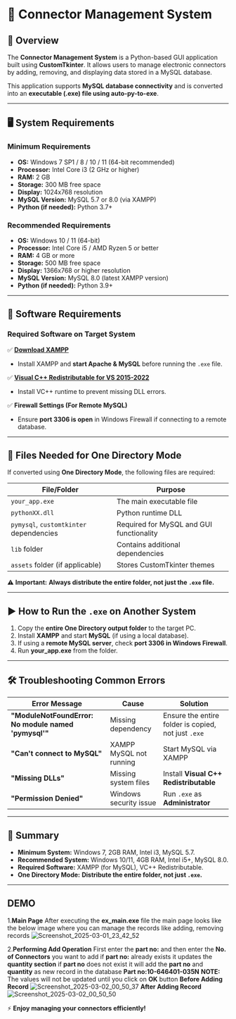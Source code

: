 # 🚀 Connector Management System

## 📌 Overview
The **Connector Management System** is a Python-based GUI application built using **CustomTkinter**. It allows users to manage electronic connectors by adding, removing, and displaying data stored in a MySQL database.

This application supports **MySQL database connectivity** and is converted into an **executable (.exe) file using auto-py-to-exe**.

---

## 🖥️ System Requirements

### **Minimum Requirements**
- **OS:** Windows 7 SP1 / 8 / 10 / 11 (64-bit recommended)
- **Processor:** Intel Core i3 (2 GHz or higher)
- **RAM:** 2 GB
- **Storage:** 300 MB free space
- **Display:** 1024x768 resolution
- **MySQL Version:** MySQL 5.7 or 8.0 (via XAMPP)
- **Python (if needed):** Python 3.7+

### **Recommended Requirements**
- **OS:** Windows 10 / 11 (64-bit)
- **Processor:** Intel Core i5 / AMD Ryzen 5 or better
- **RAM:** 4 GB or more
- **Storage:** 500 MB free space
- **Display:** 1366x768 or higher resolution
- **MySQL Version:** MySQL 8.0 (latest XAMPP version)
- **Python (if needed):** Python 3.9+

---

## 🔧 Software Requirements

### **Required Software on Target System**
✅ **[Download XAMPP](https://www.apachefriends.org/download.html)**  
- Install XAMPP and **start Apache & MySQL** before running the `.exe` file.

✅ **[Visual C++ Redistributable for VS 2015-2022](https://aka.ms/vs/17/release/vc_redist.x64.exe)**  
- Install VC++ runtime to prevent missing DLL errors.

✅ **Firewall Settings (For Remote MySQL)**  
- Ensure **port 3306 is open** in Windows Firewall if connecting to a remote database.

---

## 📁 Files Needed for One Directory Mode

If converted using **One Directory Mode**, the following files are required:

| File/Folder | Purpose |
|-------------|---------|
| `your_app.exe` | The main executable file |
| `pythonXX.dll` | Python runtime DLL |
| `pymysql`, `customtkinter` dependencies | Required for MySQL and GUI functionality |
| `lib` folder | Contains additional dependencies |
| `assets` folder (if applicable) | Stores CustomTkinter themes |

⚠️ **Important:** **Always distribute the entire folder, not just the `.exe` file.**

---

## ▶️ How to Run the `.exe` on Another System
1. Copy the **entire One Directory output folder** to the target PC.
2. Install **XAMPP** and start **MySQL** (if using a local database).
3. If using a **remote MySQL server**, check **port 3306 in Windows Firewall**.
4. Run **your_app.exe** from the folder.

---

## 🛠️ Troubleshooting Common Errors

| Error Message | Cause | Solution |
|--------------|--------|---------|
| **"ModuleNotFoundError: No module named 'pymysql'"** | Missing dependency | Ensure the entire folder is copied, not just `.exe` |
| **"Can't connect to MySQL"** | XAMPP MySQL not running | Start MySQL via XAMPP |
| **"Missing DLLs"** | Missing system files | Install **Visual C++ Redistributable** |
| **"Permission Denied"** | Windows security issue | Run `.exe` as **Administrator** |

---

## 📌 Summary
- **Minimum System:** Windows 7, 2GB RAM, Intel i3, MySQL 5.7.
- **Recommended System:** Windows 10/11, 4GB RAM, Intel i5+, MySQL 8.0.
- **Required Software:** XAMPP (for MySQL), VC++ Redistributable.
- **One Directory Mode:** **Distribute the entire folder, not just `.exe`.**
---
## DEMO
1.**Main Page** After executing the **ex_main.exe** file the main page looks like the below image where you can manage the records like adding, removing
records
![Screenshot_2025-03-01_23_42_52](https://github.com/user-attachments/assets/81d08f42-e082-4c98-9010-e7ef0251f395)

2.**Performing Add Operation** First enter the **part no:** and then enter the **No. of Connectors** you want to add if **part no:** already exists it updates the **quantity section** if **part no** does not exist it will add the **part no** and **quantity** as new record in the database **Part no:10-646401-035N**
**NOTE:** The values will not be updated until you click on **OK** button
**Before Adding Record**
![Screenshot_2025-03-02_00_50_37](https://github.com/user-attachments/assets/d7992c7d-a495-4fe3-be8e-3d998cc25e28)
**After Adding Record**
![Screenshot_2025-03-02_00_50_50](https://github.com/user-attachments/assets/1e34564d-3e4c-4559-b162-479fc19858c6)



⚡ **Enjoy managing your connectors efficiently!**

